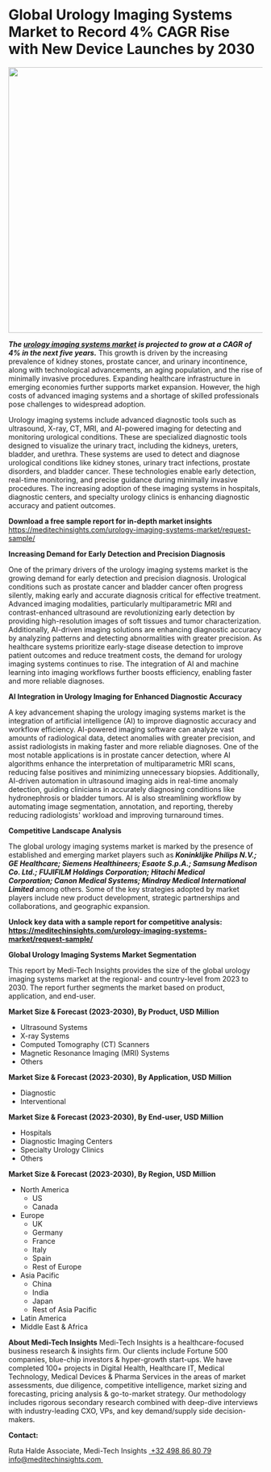 <H1> Global Urology Imaging Systems Market to Record 4% CAGR Rise with New Device Launches by 2030 </H1>
<img class="alignnone size-full wp-image-1675" src="http://dailyinvestorhub.com/wp-content/uploads/2025/04/Urology-Imaging-Systems-Market.png" alt="" width="867" height="527" />

<strong><em>The </em></strong><a href="https://meditechinsights.com/urology-imaging-systems-market/"><strong><em>urology imaging systems market</em></strong></a><strong><em> is projected to grow at a CAGR of 4% in the next five years.</em></strong> This growth is driven by the increasing prevalence of kidney stones, prostate cancer, and urinary incontinence, along with technological advancements, an aging population, and the rise of minimally invasive procedures. Expanding healthcare infrastructure in emerging economies further supports market expansion. However, the high costs of advanced imaging systems and a shortage of skilled professionals pose challenges to widespread adoption.

Urology imaging systems include advanced diagnostic tools such as ultrasound, X-ray, CT, MRI, and AI-powered imaging for detecting and monitoring urological conditions. These are specialized diagnostic tools designed to visualize the urinary tract, including the kidneys, ureters, bladder, and urethra. These systems are used to detect and diagnose urological conditions like kidney stones, urinary tract infections, prostate disorders, and bladder cancer. These technologies enable early detection, real-time monitoring, and precise guidance during minimally invasive procedures. The increasing adoption of these imaging systems in hospitals, diagnostic centers, and specialty urology clinics is enhancing diagnostic accuracy and patient outcomes.

<strong>Download a free sample report for in-depth market insights
</strong><a href="https://meditechinsights.com/urology-imaging-systems-market/request-sample/">https://meditechinsights.com/urology-imaging-systems-market/request-sample/</a>

<strong>Increasing Demand for Early Detection and Precision Diagnosis</strong>

One of the primary drivers of the urology imaging systems market is the growing demand for early detection and precision diagnosis. Urological conditions such as prostate cancer and bladder cancer often progress silently, making early and accurate diagnosis critical for effective treatment. Advanced imaging modalities, particularly multiparametric MRI and contrast-enhanced ultrasound are revolutionizing early detection by providing high-resolution images of soft tissues and tumor characterization. Additionally, AI-driven imaging solutions are enhancing diagnostic accuracy by analyzing patterns and detecting abnormalities with greater precision. As healthcare systems prioritize early-stage disease detection to improve patient outcomes and reduce treatment costs, the demand for urology imaging systems continues to rise. The integration of AI and machine learning into imaging workflows further boosts efficiency, enabling faster and more reliable diagnoses.

<strong>AI Integration in Urology Imaging for Enhanced Diagnostic Accuracy</strong>

A key advancement shaping the urology imaging systems market is the integration of artificial intelligence (AI) to improve diagnostic accuracy and workflow efficiency. AI-powered imaging software can analyze vast amounts of radiological data, detect anomalies with greater precision, and assist radiologists in making faster and more reliable diagnoses. One of the most notable applications is in prostate cancer detection, where AI algorithms enhance the interpretation of multiparametric MRI scans, reducing false positives and minimizing unnecessary biopsies. Additionally, AI-driven automation in ultrasound imaging aids in real-time anomaly detection, guiding clinicians in accurately diagnosing conditions like hydronephrosis or bladder tumors. AI is also streamlining workflow by automating image segmentation, annotation, and reporting, thereby reducing radiologists' workload and improving turnaround times.

<strong>Competitive Landscape Analysis</strong>

The global urology imaging systems market is marked by the presence of established and emerging market players such as<strong><em> Koninklijke Philips N.V.; GE Healthcare; Siemens Healthineers; Esaote S.p.A.; Samsung Medison Co. Ltd.; FUJIFILM Holdings Corporation; Hitachi Medical Corporation; Canon Medical Systems; Mindray Medical International Limited </em></strong>among others. Some of the key strategies adopted by market players include new product development, strategic partnerships and collaborations, and geographic expansion.

<strong>Unlock key data with a sample report for competitive analysis:
</strong><a href="https://meditechinsights.com/urology-imaging-systems-market/request-sample/"><strong>https://meditechinsights.com/urology-imaging-systems-market/request-sample/</strong></a>

<strong>Global Urology Imaging Systems Market Segmentation</strong>

This report by Medi-Tech Insights provides the size of the global urology imaging systems market at the regional- and country-level from 2023 to 2030. The report further segments the market based on product, application, and end-user.

<strong>Market Size &amp; Forecast (2023-2030), By Product, USD Million</strong>
<ul>
 	<li>Ultrasound Systems</li>
 	<li>X-ray Systems</li>
 	<li>Computed Tomography (CT) Scanners</li>
 	<li>Magnetic Resonance Imaging (MRI) Systems</li>
 	<li>Others</li>
</ul>
<strong>Market Size &amp; Forecast (2023-2030), By Application, USD Million</strong>
<ul>
 	<li>Diagnostic</li>
 	<li>Interventional</li>
</ul>
<strong>Market Size &amp; Forecast (2023-2030), By End-user, USD Million</strong>
<ul>
 	<li>Hospitals</li>
 	<li>Diagnostic Imaging Centers</li>
 	<li>Specialty Urology Clinics</li>
 	<li>Others</li>
</ul>
<strong>Market Size &amp; Forecast (2023-2030), By Region, USD Million</strong>
<ul>
 	<li>North America
<ul>
 	<li>US</li>
 	<li>Canada</li>
</ul>
</li>
 	<li>Europe
<ul>
 	<li>UK</li>
 	<li>Germany</li>
 	<li>France</li>
 	<li>Italy</li>
 	<li>Spain</li>
 	<li>Rest of Europe</li>
</ul>
</li>
 	<li>Asia Pacific
<ul>
 	<li>China</li>
 	<li>India</li>
 	<li>Japan</li>
 	<li>Rest of Asia Pacific</li>
</ul>
</li>
 	<li>Latin America</li>
 	<li>Middle East &amp; Africa</li>
</ul>
<strong>About Medi-Tech Insights</strong>
Medi-Tech Insights is a healthcare-focused business research &amp; insights firm. Our clients include Fortune 500 companies, blue-chip investors &amp; hyper-growth start-ups. We have completed 100+ projects in Digital Health, Healthcare IT, Medical Technology, Medical Devices &amp; Pharma Services in the areas of market assessments, due diligence, competitive intelligence, market sizing and forecasting, pricing analysis &amp; go-to-market strategy. Our methodology includes rigorous secondary research combined with deep-dive interviews with industry-leading CXO, VPs, and key demand/supply side decision-makers.

<strong>Contact:</strong>

Ruta Halde
Associate, Medi-Tech Insights
<u> +32 498 86 80 79
</u><a href="mailto:info@meditechinsights.com">info@meditechinsights.com</a><u> </u>
